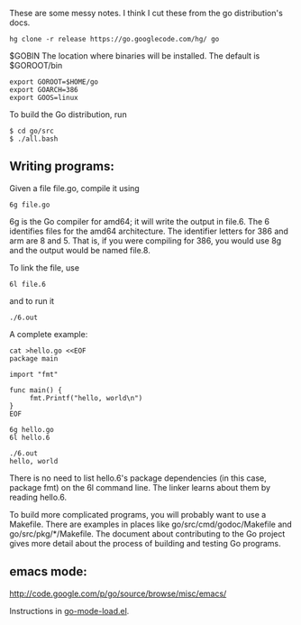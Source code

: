 These are some messy notes.
I think I cut these from the go distribution's docs.

    hg clone -r release https://go.googlecode.com/hg/ go

$GOBIN
The location where binaries will be installed. The default is $GOROOT/bin

    export GOROOT=$HOME/go
    export GOARCH=386
    export GOOS=linux


To build the Go distribution, run

    $ cd go/src
    $ ./all.bash


## Writing programs:

Given a file file.go, compile it using

    6g file.go

6g is the Go compiler for amd64; it will write the output in file.6. The
6 identifies files for the amd64 architecture. The identifier
letters for 386 and arm are 8 and 5. That is,
if you were compiling for 386, you would use 8g and the output would be
named file.8.

To link the file, use

    6l file.6

and to run it

    ./6.out

A complete example:

    cat >hello.go <<EOF
    package main

    import "fmt"

    func main() {
         fmt.Printf("hello, world\n")
    }
    EOF

    6g hello.go
    6l hello.6

    ./6.out
    hello, world


There is no need to list hello.6's package dependencies (in this case,
package fmt) on the 6l command line. The linker learns about them by
reading hello.6.

To build more complicated programs, you will probably want to use a
Makefile. There are examples in places like go/src/cmd/godoc/Makefile and
go/src/pkg/*/Makefile. The document about contributing to the Go project
gives more detail about the process of building and testing Go programs.

## emacs mode:

<http://code.google.com/p/go/source/browse/misc/emacs/>

Instructions in [go-mode-load.el](http://code.google.com/p/go/source/browse/misc/emacs/go-mode-load.el).
